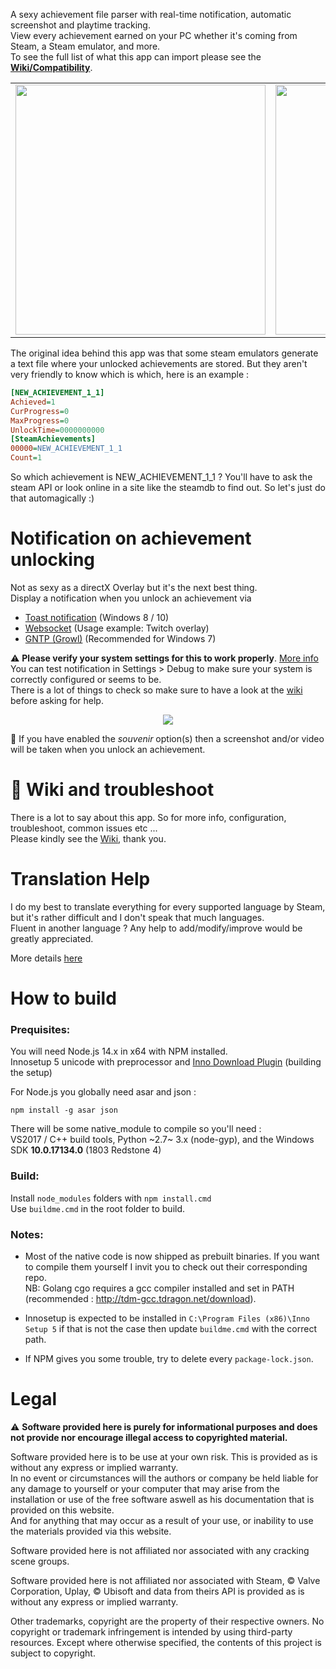 A sexy achievement file parser with real-time notification, automatic screenshot and playtime tracking.<br />
View every achievement earned on your PC whether it's coming from Steam, a Steam emulator, and more.<br />
To see the full list of what this app can import please see the [**Wiki/Compatibility**](https://github.com/xan105/Achievement-Watcher/wiki/Compatibility).

<table >
<tr>
<td align="left"><img src="https://github.com/xan105/Achievement-Watcher/raw/master/screenshot/home.png" width="400px"></td>
<td align="left"><img src="https://github.com/xan105/Achievement-Watcher/raw/master/screenshot/ach_view.png" width="400px"></td>
</tr>
</table>

The original idea behind this app was that some steam emulators generate a text file where your unlocked achievements are stored. 
But they aren't very friendly to know which is which, here is an example :
```ini
[NEW_ACHIEVEMENT_1_1]
Achieved=1
CurProgress=0
MaxProgress=0
UnlockTime=0000000000
[SteamAchievements]
00000=NEW_ACHIEVEMENT_1_1
Count=1
```
So which achievement is NEW_ACHIEVEMENT_1_1 ? You'll have to ask the steam API or look online in a site like the steamdb to find out.
So let's just do that automagically :)

Notification on achievement unlocking
==========================================

Not as sexy as a directX Overlay but it's the next best thing.<br />
Display a notification when you unlock an achievement via<br />
- [Toast notification](https://github.com/xan105/Achievement-Watcher/wiki/Toast-notification) (Windows 8 / 10)
- [Websocket](https://github.com/xan105/Achievement-Watcher/wiki/Websocket-Notification-'API') (Usage example: Twitch overlay) 
- [GNTP (Growl)](https://github.com/xan105/Achievement-Watcher/wiki/GNTP-(Growl-Notification-Transport-Protocol)) (Recommended for Windows 7)

⚠️ **Please verify your system settings for this to work properly**. [More info](https://github.com/xan105/Achievement-Watcher/wiki)<br />
You can test notification in Settings > Debug to make sure your system is correctly configured or seems to be.<br />
There is a lot of things to check so make sure to have a look at the [wiki](https://github.com/xan105/Achievement-Watcher/wiki) before asking for help.

<p align="center">
  <img src="https://github.com/xan105/Achievement-Watcher/raw/master/screenshot/live.gif">
</p>

📸 If you have enabled the *souvenir* option(s) then a screenshot and/or video will be taken when you unlock an achievement.<br />

📖 Wiki and troubleshoot
========================

There is a lot to say about this app. So for more info, configuration, troubleshoot, common issues etc ...<br />
Please kindly see the [Wiki](https://github.com/xan105/Achievement-Watcher/wiki), thank you.

Translation Help
================

I do my best to translate everything for every supported language by Steam, but it's rather difficult and I don't speak that much languages.<br />
Fluent in another language ? Any help to add/modify/improve would be greatly appreciated.

More details [here](https://github.com/xan105/achievement-watcher/tree/master/app/locale)

How to build
============

### Prequisites:

You will need Node.js 14.x in x64 with NPM installed.<br/>
Innosetup 5 unicode with preprocessor and [Inno Download Plugin](https://mitrichsoftware.wordpress.com/inno-setup-tools/inno-download-plugin/) (building the setup)<br/>

For Node.js you globally need asar and json :<br/>
```
npm install -g asar json
```

There will be some native_module to compile so you'll need :<br/>
VS2017 / C++ build tools, Python ~2.7~ 3.x (node-gyp), and the Windows SDK **10.0.17134.0** (1803 Redstone 4)

### Build:

Install `node_modules` folders with `npm install.cmd`<br/>
Use `buildme.cmd` in the root folder to build.

### Notes: 

+ Most of the native code is now shipped as prebuilt binaries. If you want to compile them yourself I invit you to check out their corresponding repo.<br/>
NB: Golang cgo requires a gcc compiler installed and set in PATH (recommended : http://tdm-gcc.tdragon.net/download).

+ Innosetup is expected to be installed in `C:\Program Files (x86)\Inno Setup 5` if that is not the case then update `buildme.cmd` with the correct path.

+ If NPM gives you some trouble, try to delete every `package-lock.json`.

Legal
=====

⚠️ **Software provided here is purely for informational purposes and does not provide nor encourage illegal access to copyrighted material.**<br />

Software provided here is to be use at your own risk. This is provided as is without any express or implied warranty.<br />
In no event or circumstances will the authors or company be held liable for any damage to yourself or your computer that may arise from the installation or use of the free software aswell as his documentation that is provided on this website.<br />
And for anything that may occur as a result of your use, or inability to use the materials provided via this website.<br />

Software provided here is not affiliated nor associated with any cracking scene groups.<br />

Software provided here is not affiliated nor associated with Steam, © Valve Corporation, Uplay, © Ubisoft and data from theirs API is provided as is without any express or implied warranty.<br />

Other trademarks, copyright are the property of their respective owners. No copyright or trademark infringement is intended by using third-party resources. Except where otherwise specified, the contents of this project is subject to copyright.<br />
